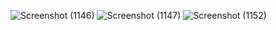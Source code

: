 

![Screenshot (1146)](https://github.com/user-attachments/assets/700f0564-cf40-4f9f-aafd-47c4292063e6)
![Screenshot (1147)](https://github.com/user-attachments/assets/752bb5dd-86c2-4f99-98ac-4af9c036d8b5)
![Screenshot (1152)](https://github.com/user-attachments/assets/70c4ae89-e419-4b8a-b251-24ae126b584c)
